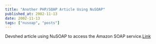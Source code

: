 ```yaml
---
title: "Another PHP/SOAP Article Using NuSOAP"
published_at: 2002-11-13
date: 2002-11-13
tags: ["nusoap", "posts"]
---
```

Devshed article using NuSOAP to access the Amazon SOAP service.[Link](http://www.devshed.com/Server_Side/PHP/AmazonAPI/AmazonAPI1/page1.html)